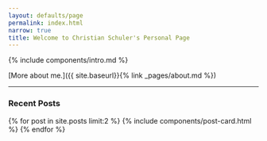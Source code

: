 ```yaml
---
layout: defaults/page
permalink: index.html
narrow: true
title: Welcome to Christian Schuler's Personal Page
---
```


{% include components/intro.md %}

[More about me.]({{ site.baseurl}}{% link _pages/about.md %})

<hr />

### Recent Posts

{% for post in site.posts limit:2 %}
{% include components/post-card.html %}
{% endfor %}

<!-- ### News about me

* [15/10/2019] I am an organiser of the Xth [CONFERENCE-NAME](URL){:target="_blank"}
* [10/06/2019] Research visit to COUNTRY to explore TOPIC. [[Read more]](URL)
* [19/05/2019] Presented a poster in the [EVENT-NAME](URL){:target="_blank"} conference in CITY, COUNTRY [[Poster]](../docs/posters/POSTER-FILE.pdf) [[Paper]](URL)
* [17/05/2019] Participated in the [Xth EVENT-NAME](URL){:target="_blank"} in LOCATION. [[Read more]](URL)
* [09/05/2019] Presented a summary of my Ph.D. progress in the Ph.D. day of our unit [[Slides]](../docs/SLIDE-FILE.pdf){:target="_blank"}
* [20/02/2019] I'll be a tutor in the [3rd Summer Datathon on Linguistic Linked Open Data](https://datathon2019.linguistic-lod.org/){:target="_blank"} in May.
* [06/12/2018] Gave a talk and presented a poster at the [Workshop on eLexicography](https://lexdhai.insight-centre.org/){:target="_blank"} [[Poster]](../docs/elex_workshop.pdf) [[Abstract]](https://lexdhai.insight-centre.org/Lex_DH__AI_2018_paper_4.pdf){:target="_blank"}
* [22/10/2018] Presented a summary of my Ph.D. progress in the Ph.D. day of our unit [[Slides]](https://nuig.insight-centre.org/unlp/wp-content/uploads/sites/18/2018/10/15th_PhD_DaySina_Ahmadi.pdf){:target="_blank"}
* [07/09/2018] Presented an abstract and a poster in the Insight Student Conference [[Poster]](../docs/ISCPoster_2018.pdf)
* [07/06/2018] Presented a poster in the AI & Smart Enterprise Seminar at the Helix DCU, Dublin [[Poster]](../docs/Smart_Enterprise_2018.pdf)
* [25/04/2018] Finally started my Ph.D. officially. Ready for new challenges and experiences!
* [21/12/2017] Presented a summary of my master's thesis at Leiden Institute of Advanced Computer Science [(LIACS)](https://liacs.leidenuniv.nl/){:target="_blank"}.
* [20/12/2017] Confirmed my ideal Ph.D. offer. I should still wait!
* [16/10/2017] A paper accepted at the 8th Language & Technology Conference [[Paper]](http://ltc.amu.edu.pl/book/papers/LRT3-3.pdf){:target="_blank"}
* [06/09/2017] Defened my master's thesis in AI at Paris Descartes University [[Thesis]](https://arxiv.org/abs/1810.00660) [[Slides]](../docs/M2_AI_soutenance_diapos_2017.pdf)
* [02/04/2017] Joined [LIPN](http://lipn.univ-paris13.fr/){:target="_blank"} for my master's internship in encoder-decoder networks for error correction
* [17/10/2016] Defended my master's thesis in NLP at Sorbonne Nouvelle University
* [17/09/2016] New academic year in M2-AI at [Paris Descartes University](https://www.math-info.parisdescartes.fr/){:target="_blank"}

<hr />
 -->
